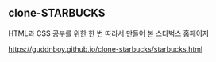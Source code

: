 ## clone-STARBUCKS
HTML과 CSS 공부를 위한 한 번 따라서 만들어 본 스타벅스 홈페이지

https://guddnboy.github.io/clone-starbucks/starbucks.html
